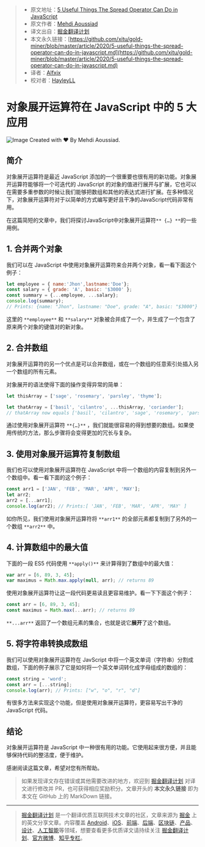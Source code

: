 > * 原文地址：[5 Useful Things The Spread Operator Can Do in JavaScript](https://medium.com/javascript-in-plain-english/5-useful-things-the-spread-operator-can-do-in-javascript-f0306358bc9c)
> * 原文作者：[Mehdi Aoussiad](https://medium.com/@mehdiouss315)
> * 译文出自：[掘金翻译计划](https://github.com/xitu/gold-miner)
> * 本文永久链接：[https://github.com/xitu/gold-miner/blob/master/article/2020/5-useful-things-the-spread-operator-can-do-in-javascript.md](https://github.com/xitu/gold-miner/blob/master/article/2020/5-useful-things-the-spread-operator-can-do-in-javascript.md)
> * 译者：[Alfxjx](https://github.com/Alfxjx)
> * 校对者：[HayleyLL](https://github.com/HayleyLL)

# 对象展开运算符在 JavaScript 中的 5 大应用

![Image Created with ❤️️ By Mehdi Aoussiad.](https://cdn-images-1.medium.com/max/3980/1*IhLMLpHPrIWgtsBuh5Tueg.jpeg)

## 简介

对象展开运算符是最近 JavaScript 添加的一个很重要也很有用的新功能。对象展开运算符能够将一个可迭代的 JavaScript 的对象的值进行展开与扩展，它也可以在需要多重参数的时候让我们能够把数组和其他的表达式进行扩展。在多种情况下，对象展开运算符对于以简单的方式编写更好且干净的JavaScript代码非常有用。

在这篇简短的文章中，我们将探讨JavaScript中对象展开运算符`** {…} **`的一些用例。

## 1. 合并两个对象

我们可以在 JavaScript 中使用对象展开运算符来合并两个对象，看一看下面这个例子：

```JavaScript
let employee = { name:'Jhon',lastname:'Doe'};
const salary = { grade: 'A', basic: '$3000' };
const summary = {...employee, ...salary};
console.log(summary);
// Prints: {name: "Jhon", lastname: "Doe", grade: "A", basic: "$3000"}
```

这里的 `**employee**` 和 `**salary**` 对象被合并成了一个，并生成了一个包含了原来两个对象的键值对的新对象。

## 2. 合并数组

对象展开运算符的另一个优点是可以合并数组，或在一个数组的任意索引处插入另一个数组的所有元素。

对象展开的语法使得下面的操作变得异常的简单：

```JavaScript
let thisArray = ['sage', 'rosemary', 'parsley', 'thyme'];

let thatArray = ['basil', 'cilantro', ...thisArray, 'coriander'];
// thatArray now equals ['basil', 'cilantro', 'sage', 'rosemary', 'parsley', 'thyme', 'coriander']
```

通过使用对象展开运算符 `**{…}**` ，我们就能很容易的得到想要的数组。如果使用传统的方法，那么步骤将会变得更加的冗长与复杂。

## 3. 使用对象展开运算符复制数组

我们也可以使用对象展开运算符在 JavaScript 中将一个数组的内容复制到另外一个数组中。看一看下面的这个例子：

```JavaScript
const arr1 = ['JAN', 'FEB', 'MAR', 'APR', 'MAY'];
let arr2;
arr2 = [...arr1];
console.log(arr2); // Prints:[ 'JAN', 'FEB', 'MAR', 'APR', 'MAY' ]
```

如你所见，我们使用对象展开运算符将 `**arr1**` 的全部元素都复制到了另外的一个数组 `**arr2**` 中。

## 4. 计算数组中的最大值

下面的一段 ES5 代码使用 `**apply()**` 来计算得到了数组中的最大值：

```JavaScript
var arr = [6, 89, 3, 45];
var maximus = Math.max.apply(null, arr); // returns 89
```

使用对象展开运算符让这一段代码更易读且更容易维护。看一下下面这个例子：

```JavaScript
const arr = [6, 89, 3, 45];
const maximus = Math.max(...arr); // returns 89
```

`**...arr**` 返回了一个数组元素的集合，也就是说它**展开**了这个数组。

## 5. 将字符串转换成数组

我们可以使用对象展开运算符在 JavScript 中将一个英文单词（字符串）分割成数组，下面的例子展示了它是如何将一个英文单词转化成字母组成的数组的：

```JavaScript
const string = 'word';
const arr = [...string];
console.log(arr); // Prints: ["w", "o", "r", "d"]
```

有很多方法来实现这个功能，但是使用对象展开运算符，更容易写出干净的 JavaScript 代码。

## 结论

对象展开运算符是 JavaScript 中一种很有用的功能。它使用起来很方便，并且能够保持代码的整洁度，便于维护。

感谢阅读这篇文章，希望对您有所帮助。

> 如果发现译文存在错误或其他需要改进的地方，欢迎到 [掘金翻译计划](https://github.com/xitu/gold-miner) 对译文进行修改并 PR，也可获得相应奖励积分。文章开头的 **本文永久链接** 即为本文在 GitHub 上的 MarkDown 链接。

---

> [掘金翻译计划](https://github.com/xitu/gold-miner) 是一个翻译优质互联网技术文章的社区，文章来源为 [掘金](https://juejin.im) 上的英文分享文章。内容覆盖 [Android](https://github.com/xitu/gold-miner#android)、[iOS](https://github.com/xitu/gold-miner#ios)、[前端](https://github.com/xitu/gold-miner#前端)、[后端](https://github.com/xitu/gold-miner#后端)、[区块链](https://github.com/xitu/gold-miner#区块链)、[产品](https://github.com/xitu/gold-miner#产品)、[设计](https://github.com/xitu/gold-miner#设计)、[人工智能](https://github.com/xitu/gold-miner#人工智能)等领域，想要查看更多优质译文请持续关注 [掘金翻译计划](https://github.com/xitu/gold-miner)、[官方微博](http://weibo.com/juejinfanyi)、[知乎专栏](https://zhuanlan.zhihu.com/juejinfanyi)。
